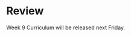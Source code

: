 # Review

Week 9 Curriculum will be released next Friday.

<!-- You are only one week away from Phase 1. We hope you're excited! This week's workload is a little lighter, which will hopefully give you some breathing room for moving and resting up before Phase 1 starts. See your friends, spend time with your family, but also make sure you beef up on your fundamentals. Try teaching anyone who will listen about the many concepts you've learned. Teaching is the best way to determine what you need to learn more about.

## Challenges

The challenges this week can be done in any order.

1. [Professional Blog](professional_blog.md)
2. [JavaScript Challenges](2-JavaScript) *select 2*
3. [Ruby Challenges](1-HTML-CSS) *select 2*
4. [Cultural Blog](6-cultural-blog.md)
5. [Cohort Bonding](7-cohort-bonding.md)
6. [BONUS Challenges](BONUS-challenges) *Optional*

If this week is too light for you, complete all of the challenges and review any BONUS challenges you missed from previous weeks. Read the *Well-Grounded Rubyist* or re-read POODR.

This week you'll want to request feedback on Twitter using the hashtag **#DBCU3W9.**

## Submitting your work
- You must complete the [week's submission form](http://apply.devbootcamp.com) to turn in your work by Sunday at 11:59pm.

**There are no extensions available for week 9. It is vital to your ability to attend DBC on site that you get your work in by the deadline.**

## Remember your expectations for the unit!
- Pair at least twice each week. *You need to pair* ***6*** *times this unit.*
- Give feedback for each person you paired with. *You need to submit at least 8 pieces of feedback in this unit.* (6 for peer-pairing, and 2 GPS)
- Rate at least 7 pieces of [Meta Feedback](https://socrates.devbootcamp.com/feedback) per week on Socrates. *You need to rate 20 pieces of feedback per unit.*

## [Resources](https://github.com/Devbootcamp/phase-0-handbook/blob/master/resources.md)